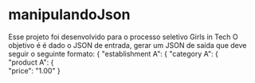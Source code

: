 # manipulandoJson

Esse projeto foi desenvolvido para o processo seletivo Girls in Tech
O objetivo é é dado o JSON de entrada, gerar um JSON de saída que deve seguir o seguinte formato:
{  "establishment A": 
  {    "category A": {     
    "product A": {      
      "price": "1.00"      }    
